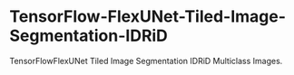 # TensorFlow-FlexUNet-Tiled-Image-Segmentation-IDRiD
TensorFlowFlexUNet Tiled Image Segmentation IDRiD Multiclass Images.
